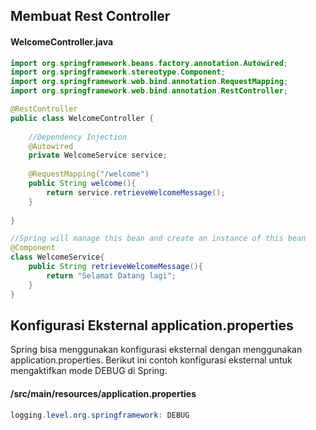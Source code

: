## Membuat Rest Controller

#### WelcomeController.java
``` java
import org.springframework.beans.factory.annotation.Autowired;
import org.springframework.stereotype.Component;
import org.springframework.web.bind.annotation.RequestMapping;
import org.springframework.web.bind.annotation.RestController;

@RestController
public class WelcomeController {
	
	//Dependency Injection
	@Autowired
	private WelcomeService service;
	
	@RequestMapping("/welcome")
	public String welcome(){
		return service.retrieveWelcomeMessage();
	}
	
}

//Spring will manage this bean and create an instance of this bean
@Component
class WelcomeService{
	public String retrieveWelcomeMessage(){
		return "Selamat Datang lagi";
	}
}
```

## Konfigurasi Eksternal application.properties
Spring bisa menggunakan konfigurasi eksternal dengan menggunakan application.properties. Berikut ini contoh konfigurasi eksternal untuk mengaktifkan mode DEBUG di Spring.

#### /src/main/resources/application.properties
``` java
logging.level.org.springframework: DEBUG
```
